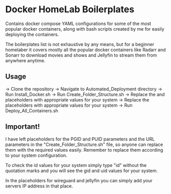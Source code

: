 # Docker HomeLab Boilerplates

Contains docker compose YAML configurations for some of the most popular docker containers, along with bash scripts created by me for easily deploying the containers.

The boilerplates list is not exhaustive by any means, but for a beginner homelaber it covers mostly all the popular docker containers like Radarr and Sonarr to download movies and shows and Jellyfin to stream them from anywhere anytime.

## Usage

-> Clone the repository
-> Navigate to Automated_Deployment directory
-> Run Install_Docker.sh
-> Run Create_Folder_Structure.sh
-> Replace the <PGID> and <PUID> placeholders with appropriate values for your system
-> Replace the <Enter URL> placeholders with appropriate values for your system
-> Run Deploy_All_Containers.sh

## Important!

I have left placeholders for the PGID and PUID parameters and the URL parameters in the "Create_Folder_Structure.sh" file, so anyone can replace them with the required values easily. Remember to replace them according to your system configuration.

To check the id values for your system simply type "id" without the quotation marks and you will see the gid and uid values for your system.

In the <Enter URL> placeholders for wireguard and jellyfin you can simply add your servers IP address in that place.